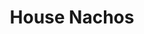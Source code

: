 ---
title: "House Nachos"
price: "$12.00"
category: "Mexican-Cuisine"
img: ""
desc: "Crispy tortilla chips covered with cheese sauce, taco meat, and garnished with Pico de gallo, guacamole and sour cream"
---